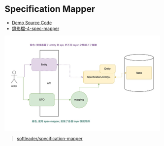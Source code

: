 # Specification Mapper

- [Demo Source Code](../simple-start-a-spring-boot-project/demo/)
- [錄影檔-4-spec-mapper](../simple-start-a-spring-boot-project/README.md)

![](./arch.jpg)

> [softleader/specification-mapper](https://github.com/softleader/specification-mapper)